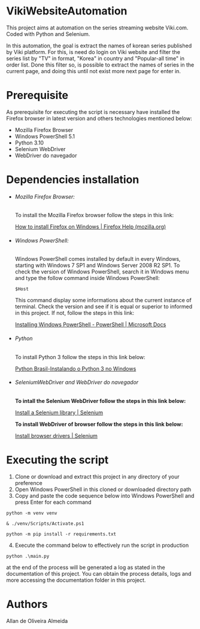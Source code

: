 # VikiWebsiteAutomation

This project aims at automation on the series streaming website Viki.com. Coded with Python and Selenium.

In this automation, the goal is extract the names of korean series published by Viki platform. For this, is need do login on Viki website and filter the series list by "TV" in format, "Korea" in country and "Popular-all time" in order list. Done this filter so, is possible to extract the names of series in the current page, and doing this until not exist more next page for enter in.

# Prerequisite

As prerequisite for executing the script is necessary have installed the Firefox browser in latest version and others technologies mentioned below:

* Mozilla Firefox Browser
* Windows PowerShell 5.1
* Python 3.10
* Selenium WebDriver
* WebDriver do navegador

# Dependencies installation

* ###### Mozilla Firefox Browser:

  To install the Mozilla Firefox browser follow the steps in this link:

  [How to install Firefox on Windows | Firefox Help (mozilla.org)](https://support.mozilla.org/en-US/kb/how-install-firefox-windows)
* ###### Windows PowerShell:

  Windows PowerShell comes installed by default in every Windows, starting with Windows 7 SP1 and Windows Server 2008 R2 SP1.
  To check the version of Windows PowerShell, search it in Windows menu and type the follow command inside Windows PowerShell:

  ``$Host``

  This command display some informations about the current instance of terminal. Check the version and see if it is equal or superior to informed in this project. If not, follow the steps in this link:

  [Installing Windows PowerShell - PowerShell | Microsoft Docs
  ](https://docs.microsoft.com/en-us/powershell/scripting/windows-powershell/install/installing-windows-powershell?view=powershell-5.1)
* ###### Python

  To install Python 3 follow the steps in this link below:

  [Python Brasil-Instalando o Python 3 no Windows
  ](https://python.org.br/instalacao-windows/#:~:text=O%20processo%20de%20instala%C3%A7%C3%A3o%20%C3%A9%20bem%20simples.%201.,--version.%20Este%20comando%20retornar%C3%A1%20a%20vers%C3%A3o%20do%20)
* ###### SeleniumWebDriver and WebDriver do navegador

  **To intall the Selenium WebDriver follow the steps in this link below:**

  [Install a Selenium library | Selenium](https://www.selenium.dev/documentation/webdriver/getting_started/install_library/)

  **To install WebDriver of browser follow the steps in this link below:**

  [Install browser drivers | Selenium](https://www.selenium.dev/documentation/webdriver/getting_started/install_drivers/)

# Executing the script

1. Clone or download and extract this project in any directory of your preference
2. Open Windows PowerShell in this cloned or downloaded directory path
3. Copy and paste the code sequence below into Windows PowerShell and press Enter for each command

``python -m venv venv``

``& ./venv/Scripts/Activate.ps1``

``python -m pip install -r requirements.txt``

4. Execute the command below to effectively run the script in production

``python .\main.py``

at the end of the process will be generated a log as stated in the documentation of this project. You can obtain the process details, logs and more accessing the documentation folder in this project.

# Authors

Allan de Oliveira Almeida
